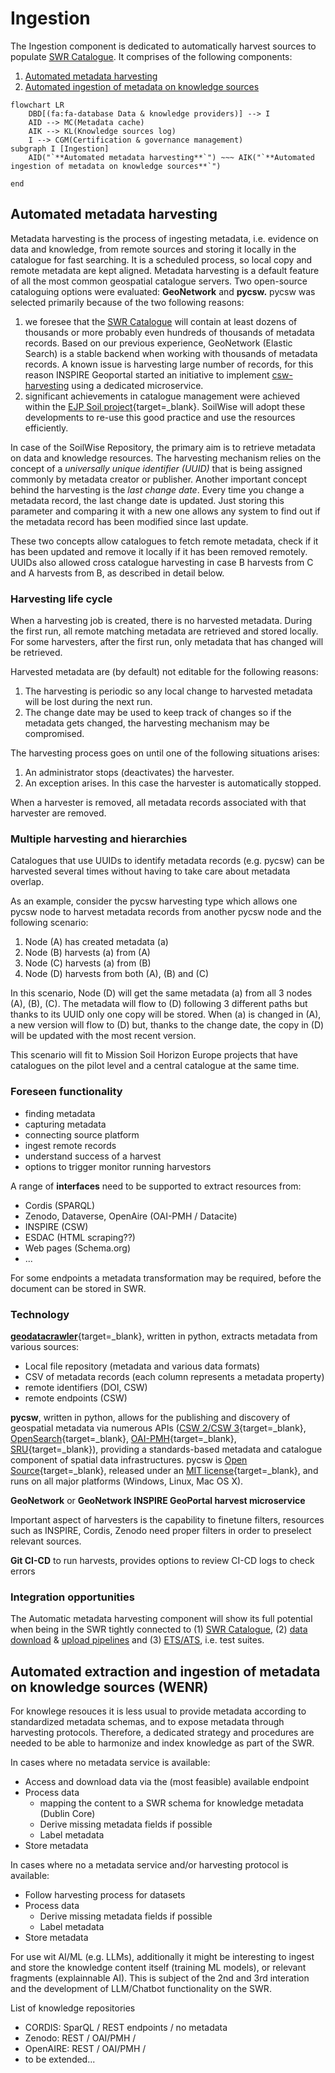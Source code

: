 #  Ingestion

The Ingestion component is dedicated to automatically harvest sources to populate [SWR Catalogue](publication.md#catalogue-server). It comprises of the following components:

1. [Automated metadata harvesting](#automated-metadata-harvesting)
2. [Automated ingestion of metadata on knowledge sources](#automated-ingestion-of-metadata-on-knowledge-sources)

``` mermaid
flowchart LR
    DBD[(fa:fa-database Data & knowledge providers)] --> I
    AID --> MC(Metadata cache)
    AIK --> KL(Knowledge sources log)
    I --> CGM(Certification & governance management)
subgraph I [Ingestion]
    AID("`**Automated metadata harvesting**`") ~~~ AIK("`**Automated ingestion of metadata on knowledge sources**`")

end
```

## Automated metadata harvesting

Metadata harvesting is the process of ingesting metadata, i.e. evidence on data and knowledge, from remote sources and storing it locally in the catalogue for fast searching. It is a scheduled process, so local copy and remote metadata are kept aligned.  Metadata harvesting is a default feature of all the most common geospatial catalogue servers.
Two open-source cataloguing options were evaluated: **GeoNetwork** and **pycsw.** pycsw was selected primarily because of the two following reasons:

1.	we foresee that the [SWR Catalogue](publication.md#catalogue-server) will contain at least dozens of thousands or more probably even hundreds of thousands of metadata records. Based on our previous experience, GeoNetwork (Elastic Search) is a stable backend when working with thousands of metadata records. A known issue is harvesting large number of records, for this reason INSPIRE Geoportal started an initiative to implement [csw-harvesting](https://github.com/GeoCat/csw-harvester) using a dedicated microservice.
2. significant achievements in catalogue management were achieved within the [EJP Soil project](https://ejpsoil.eu/){target=_blank}. SoilWise will adopt these developments to re-use this good practice and use the resources efficiently.

In case of the SoilWise Repository, the primary aim is to retrieve metadata on data and knowledge resources. The harvesting mechanism relies on the concept of a _universally unique identifier (UUID)_ that is being assigned commonly by metadata creator or publisher. Another important concept behind the harvesting is the _last change date_. Every time you change a metadata record, the last change date is updated. Just storing this parameter and comparing it with a new one allows any system to find out if the metadata record has been modified since last update.

These two concepts allow catalogues to fetch remote metadata, check if it has been updated and remove it locally if it has been removed remotely. UUIDs also allowed cross catalogue harvesting in case B harvests from C and A harvests from B, as described in detail below.

### Harvesting life cycle

When a harvesting job is created, there is no harvested metadata. During the first run, all remote matching metadata are retrieved and stored locally. For some harvesters, after the first run, only metadata that has changed will be retrieved.

Harvested metadata are (by default) not editable for the following reasons:

1. The harvesting is periodic so any local change to harvested metadata will be lost during the next run.
2. The change date may be used to keep track of changes so if the metadata gets changed, the harvesting mechanism may be compromised.

The harvesting process goes on until one of the following situations arises:

1.	An administrator stops (deactivates) the harvester.
2.	An exception arises. In this case the harvester is automatically stopped.

When a harvester is removed, all metadata records associated with that harvester are removed.

### Multiple harvesting and hierarchies

Catalogues that use UUIDs to identify metadata records (e.g. pycsw) can be harvested several times without having to take care about metadata overlap.

As an example, consider the pycsw harvesting type which allows one pycsw node to harvest metadata records from another pycsw node and the following scenario:

1.	Node (A) has created metadata (a)
2.	Node (B) harvests (a) from (A)
3.	Node (C) harvests (a) from (B)
4.	Node (D) harvests from both (A), (B) and (C)

In this scenario, Node (D) will get the same metadata (a) from all 3 nodes (A), (B), (C). The metadata will flow to (D) following 3 different paths but thanks to its UUID only one copy will be stored. When (a) is changed in (A), a new version will flow to (D) but, thanks to the change date, the copy in (D) will be updated with the most recent version.

This scenario will fit to Mission Soil Horizon Europe projects that have catalogues on the pilot level and a central catalogue at the same time.

### Foreseen functionality

- finding metadata
- capturing metadata
- connecting source platform
- ingest remote records
- understand success of a harvest
- options to trigger monitor running harvestors

A range of **interfaces** need to be supported to extract resources from:

- Cordis (SPARQL)
- Zenodo, Dataverse, OpenAire (OAI-PMH / Datacite)
- INSPIRE (CSW)
- ESDAC (HTML scraping??)
- Web pages (Schema.org)
- ...

For some endpoints a metadata transformation may be required, before the document can be stored in SWR.

### Technology

[**geodatacrawler**](https://pypi.org/project/geodatacrawler/){target=_blank}, written in python, extracts metadata from various sources:

- Local file repository (metadata and various data formats)
- CSV of metadata records (each column represents a metadata property)
- remote identifiers (DOI, CSW)
- remote endpoints (CSW)

**pycsw**, written in python, allows for the publishing and discovery of geospatial metadata via numerous APIs ([CSW 2/CSW 3](https://www.ogc.org/standard/cat/){target=_blank}, [OpenSearch](https://opensearch.org/){target=_blank}, [OAI-PMH](https://www.openarchives.org/pmh/){target=_blank}, [SRU](https://developers.exlibrisgroup.com/rosetta/integrations/standards/sru/){target=_blank}), providing a standards-based metadata and catalogue component of spatial data infrastructures. pycsw is [Open Source](https://opensource.org/){target=_blank}, released under an [MIT license](https://docs.pycsw.org/en/latest/license.html){target=_blank}, and runs on all major platforms (Windows, Linux, Mac OS X).

**GeoNetwork** or **GeoNetwork INSPIRE GeoPortal harvest microservice**

Important aspect of harvesters is the capability to finetune filters, resources such as INSPIRE, Cordis, Zenodo need proper filters in order to preselect relevant sources.

**Git CI-CD** to run harvests, provides options to review CI-CD logs to check errors

### Integration opportunities

The Automatic metadata harvesting component will show its full potential when being in the SWR tightly connected to (1) [SWR Catalogue](publication.md#catalogue-server), (2) [data download](dashboard.md#data-download--export-mu) & [upload pipelines](dashboard.md#manual-data--metadata-upload-mu) and (3) [ETS/ATS](data_processing.md#metadata-validation-etsats), i.e. test suites.

## Automated extraction and ingestion of metadata on knowledge sources (WENR)

For knowlege resouces it is less usual to provide metadata according to standardized metadata schemas, and to expose metadata through harvesting protocols. Therefore, a dedicated strategy and procedures are needed to be able to harmonize and index knowledge as part of the SWR.

In cases where no metadata service is available:
- Access and download data via the (most feasible) available endpoint
- Process data
  - mapping the content to a SWR schema for knowledge metadata (Dublin Core)
  - Derive missing metadata fields if possible
  - Label metadata
- Store metadata

In cases where no a metadata service and/or harvesting protocol is available:
- Follow harvesting process for datasets
- Process data
  - Derive missing metadata fields if possible
  - Label metadata
- Store metadata

For use wit AI/ML (e.g. LLMs), additionally it might be interesting to ingest and store the knowledge content itself (training ML models), or relevant fragments (explainnable AI). This is subject of the 2nd and 3rd interation and the development of LLM/Chatbot functionality on the SWR. 

List of knowledge repositories
- CORDIS: SparQL / REST endpoints / no metadata
- Zenodo: REST / OAI/PMH /
- OpenAIRE: REST / OAI/PMH /
- to be extended...
